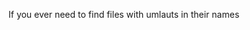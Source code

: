 
If you ever need to find files with umlauts in their names  
<script src="https://gist.github.com/feffi/5394749.js"></script>


